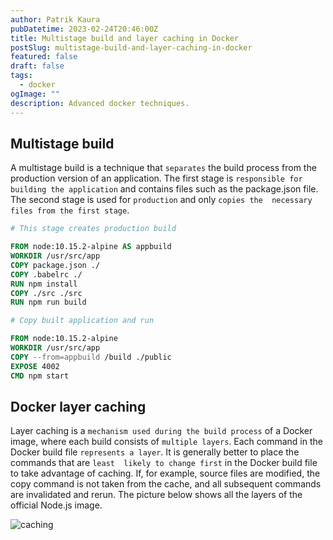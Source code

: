 ```yaml
---
author: Patrik Kaura
pubDatetime: 2023-02-24T20:46:00Z
title: Multistage build and layer caching in Docker
postSlug: multistage-build-and-layer-caching-in-docker
featured: false
draft: false
tags:
  - docker
ogImage: ""
description: Advanced docker techniques.
---
```


## Multistage build

A multistage build is a technique that `separates` the build process
from the production version of an application.
The first stage is `responsible for building the application` and
contains files such as the package.json file.
The second stage is used for `production` and only `copies the 
necessary files from the first stage`.

```dockerfile
# This stage creates production build

FROM node:10.15.2-alpine AS appbuild
WORKDIR /usr/src/app
COPY package.json ./
COPY .babelrc ./
RUN npm install
COPY ./src ./src
RUN npm run build

# Copy built application and run

FROM node:10.15.2-alpine
WORKDIR /usr/src/app
COPY --from=appbuild /build ./public
EXPOSE 4002
CMD npm start
```

## Docker layer caching

Layer caching is a `mechanism used during the build process` of a
Docker image, where each build consists of `multiple layers`.
Each command in the Docker build file `represents a layer`.
It is generally better to place the commands that are `least 
likely to change first` in the Docker build file to take advantage
of caching. If, for example, source files are modified, the copy
command is not taken from the cache, and all subsequent commands
are invalidated and rerun. The picture below shows all the layers
of the official Node.js image.

![caching](/assets/docker/caching.png)
